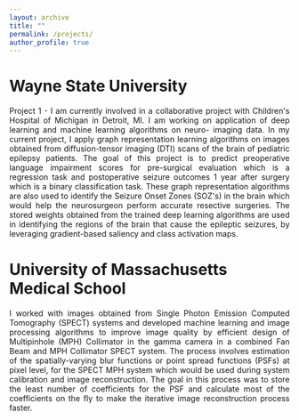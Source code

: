```yaml
---
layout: archive
title: ""
permalink: /projects/
author_profile: true
---
```


# Wayne State University

<div align="justify">Project 1 - I am currently involved in a collaborative project with Children's Hospital of Michigan in Detroit, MI. 
I am working on application of deep learning and machine learning algorithms on neuro- imaging data. 
In my current project, I apply graph representation learning algorithms on images obtained from 
diffusion-tensor imaging (DTI) scans of the brain of pediatric epilepsy patients. The goal of this project
is to predict preoperative language impairment scores for pre-surgical evaluation which is a regression task
and postoperative seizure outcomes 1 year after surgery which is a binary classification task. 
These graph representation algorithms are also used to identify the Seizure Onset Zones (SOZ's) in the brain
which would help the neurosurgeon perform accurate resective surgeries. The stored weights obtained from the
trained deep learning algorithms are used in identifying the regions of the brain that cause the epileptic seizures,
by leveraging gradient-based saliency and class activation maps.</div>

# University of Massachusetts Medical School

<div align="justify">I worked with images obtained from Single Photon Emission Computed Tomography (SPECT) systems and developed machine learning
and image processing algorithms to improve image quality by efficient design of Multipinhole (MPH) Collimator in the gamma 
camera in a combined Fan Beam and MPH Collimator SPECT system. The process involves estimation of the spatially-varying blur 
functions or point spread functions (PSFs) at pixel level, for the SPECT MPH system which would be used during system calibration
and image reconstruction. The goal in this process was to store the least number of coefficients for the PSF and calculate most 
of the coefficients on the fly to make the iterative image reconstruction process faster.</div>

